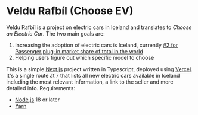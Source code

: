 # Veldu Rafbíl (Choose EV)

Veldu Rafbíl is a project on electric cars in Iceland and translates to _Choose an Electric Car_. The two main goals are:

1. Increasing the adoption of electric cars is Iceland, currently [#2 for Passenger plug-in market share of total in the world](https://en.wikipedia.org/wiki/Electric_car_use_by_country)
2. Helping users figure out which specific model to choose

This is a simple [Next.js](https://nextjs.org) project written in Typescript, deployed using [Vercel](http://vercel.com). It's a single route at `/` that lists all new electric cars available in Iceland including the most relevant information, a link to the seller and more detailed info.
Requirements:

- [Node.js](https://nodejs.org/) 18 or later
- [Yarn](https://yarnpkg.com)